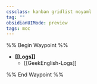 ```yaml
---
cssclass: kanban gridlist noyaml
tag: ""
obsidianUIMode: preview
tags: moc
---
```

%% Begin Waypoint %%
- **[[Logs]]**
	- [[GeekEnglish-Logs]]

%% End Waypoint %%